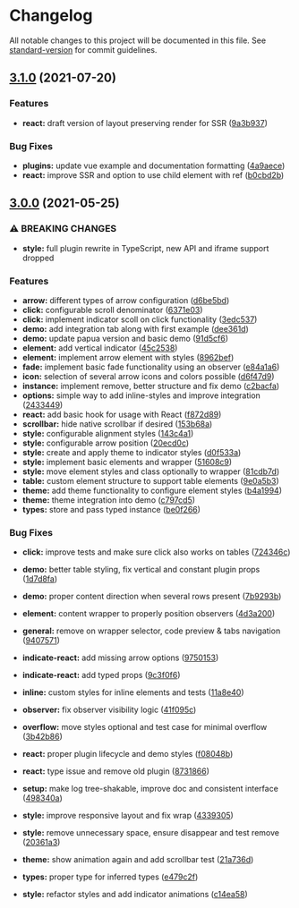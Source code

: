 # Changelog

All notable changes to this project will be documented in this file. See [standard-version](https://github.com/conventional-changelog/standard-version) for commit guidelines.

## [3.1.0](https://github.com/tobua/indicate/compare/v3.0.0...v3.1.0) (2021-07-20)


### Features

* **react:** draft version of layout preserving render for SSR ([9a3b937](https://github.com/tobua/indicate/commit/9a3b937dfcaa9f4fd329ea21b01a332478ccf295))


### Bug Fixes

* **plugins:** update vue example and documentation formatting ([4a9aece](https://github.com/tobua/indicate/commit/4a9aece1806aa0f040e3eb84f4e24691e0e91760))
* **react:** improve SSR and option to use child element with ref ([b0cbd2b](https://github.com/tobua/indicate/commit/b0cbd2b05af1ddab36cf93b27aeb7ee21de5a43f))

## [3.0.0](https://github.com/tobua/indicate/compare/v2.3.1...v3.0.0) (2021-05-25)


### ⚠ BREAKING CHANGES

* **style:** full plugin rewrite in TypeScript, new API and iframe support dropped

### Features

* **arrow:** different types of arrow configuration ([d6be5bd](https://github.com/tobua/indicate/commit/d6be5bde11a0ccc697145d9b49aa3828e8b69e63))
* **click:** configurable scroll denominator ([6371e03](https://github.com/tobua/indicate/commit/6371e03ad34f551f6c777056bb5b9268fd30b58b))
* **click:** implement indicator scoll on click functionality ([3edc537](https://github.com/tobua/indicate/commit/3edc537366465134b667b0367fe30b1c40754c18))
* **demo:** add integration tab along with first example ([dee361d](https://github.com/tobua/indicate/commit/dee361d5a24c2e9943c68f438b1440953b5634f5))
* **demo:** update papua version and basic demo ([91d5cf6](https://github.com/tobua/indicate/commit/91d5cf66d211670e18bff64eb5ab8b824a080ccb))
* **element:** add vertical indicator ([45c2538](https://github.com/tobua/indicate/commit/45c25387c38a20a2cfce83a35c63672fccdb51a8))
* **element:** implement arrow element with styles ([8962bef](https://github.com/tobua/indicate/commit/8962befc63650004f67238771bd5c84c1e003a00))
* **fade:** implement basic fade functionality using an observer ([e84a1a6](https://github.com/tobua/indicate/commit/e84a1a646e7d703777f981005887d56fac0cfbd1))
* **icon:** selection of several arrow icons and colors possible ([d6f47d9](https://github.com/tobua/indicate/commit/d6f47d9f1ef4d85431e9a859fa193c733681e1be))
* **instance:** implement remove, better structure and fix demo ([c2bacfa](https://github.com/tobua/indicate/commit/c2bacfae94026142b98592c8dc1578bcaa0d4d01))
* **options:** simple way to add inline-styles and improve integration ([2433449](https://github.com/tobua/indicate/commit/243344952962924e6bd008b16c049499244f3b0f))
* **react:** add basic hook for usage with React ([f872d89](https://github.com/tobua/indicate/commit/f872d89b537ae4e5091b10a6e6f49a4e63e1cdfb))
* **scrollbar:** hide native scrollbar if desired ([153b68a](https://github.com/tobua/indicate/commit/153b68a8552faa1b01031442416f37d7cc2b1255))
* **style:** configurable alignment styles ([143c4a1](https://github.com/tobua/indicate/commit/143c4a1f46742ed63ab6bb0a03ab2320393eec9a))
* **style:** configurable arrow position ([20ecd0c](https://github.com/tobua/indicate/commit/20ecd0c9101714585ebf4f4e016f51b24ec55dd6))
* **style:** create and apply theme to indicator styles ([d0f533a](https://github.com/tobua/indicate/commit/d0f533abd5234f6212690003f5215497b90ca7af))
* **style:** implement basic elements and wrapper ([51608c9](https://github.com/tobua/indicate/commit/51608c9c0af17f7ecd855b3bbb21192ccda1fadc))
* **style:** move element styles and class optionally to wrapper ([81cdb7d](https://github.com/tobua/indicate/commit/81cdb7dbdda7b0627dd4bd0117002a63263054d4))
* **table:** custom element structure to support table elements ([9e0a5b3](https://github.com/tobua/indicate/commit/9e0a5b31f9b8ffc061c63f0dde64781e79ba0c8d))
* **theme:** add theme functionality to configure element styles ([b4a1994](https://github.com/tobua/indicate/commit/b4a199415557a6986ea301e44ccebf425e958fae))
* **theme:** theme integration into demo ([c797cd5](https://github.com/tobua/indicate/commit/c797cd5d2c244115d0d0bba6961543c1af6558ea))
* **types:** store and pass typed instance ([be0f266](https://github.com/tobua/indicate/commit/be0f2666b21f1f989e7ef00802f969270aedda79))


### Bug Fixes

* **click:** improve tests and make sure click also works on tables ([724346c](https://github.com/tobua/indicate/commit/724346c36f84207e8dc0f393c3ae7728e194bf26))
* **demo:** better table styling, fix vertical and constant plugin props ([1d7d8fa](https://github.com/tobua/indicate/commit/1d7d8fa742b714a4b4c593b9ea71e08eab1f3a11))
* **demo:** proper content direction when several rows present ([7b9293b](https://github.com/tobua/indicate/commit/7b9293b7a3c52293ca44faa10ba69a830854bd05))
* **element:** content wrapper to properly position observers ([4d3a200](https://github.com/tobua/indicate/commit/4d3a200a0d0e632557ff682e569c850e4ac127d7))
* **general:** remove on wrapper selector, code preview & tabs navigation ([9407571](https://github.com/tobua/indicate/commit/94075713dd7e97bb70fb831a18e83f18106723ca))
* **indicate-react:** add missing arrow options ([9750153](https://github.com/tobua/indicate/commit/9750153028c6dc3393b4bb6e0b5c9f84301565c5))
* **indicate-react:** add typed props ([9c3f0f6](https://github.com/tobua/indicate/commit/9c3f0f6b5d7a981f26915f24ce5669cc8e59e30e))
* **inline:** custom styles for inline elements and tests ([11a8e40](https://github.com/tobua/indicate/commit/11a8e40d01cae0e63484352dfbc372aec80852f3))
* **observer:** fix observer visibility logic ([41f095c](https://github.com/tobua/indicate/commit/41f095cb47ccd41258b3dc38d9d801c5d6aa9468))
* **overflow:** move styles optional and test case for minimal overflow ([3b42b86](https://github.com/tobua/indicate/commit/3b42b86828e9c7dc46e2c63f793136b60ebe92e4))
* **react:** proper plugin lifecycle and demo styles ([f08048b](https://github.com/tobua/indicate/commit/f08048b062c42ba1d66645592ef2a51b9655b648))
* **react:** type issue and remove old plugin ([8731866](https://github.com/tobua/indicate/commit/8731866d096b163f2931e2266fa7464361ab4875))
* **setup:** make log tree-shakable, improve doc and consistent interface ([498340a](https://github.com/tobua/indicate/commit/498340a9683c536a3256767e14d385106cf19460))
* **style:** improve responsive layout and fix wrap ([4339305](https://github.com/tobua/indicate/commit/4339305c51e9d7331c3edef3cfc59601f45d5e34))
* **style:** remove unnecessary space, ensure disappear and test remove ([20361a3](https://github.com/tobua/indicate/commit/20361a3599ce75c89b66a39cc06133ef892a59c7))
* **theme:** show animation again and add scrollbar test ([21a736d](https://github.com/tobua/indicate/commit/21a736d13e0be4b66326308b67808ecb188587bc))
* **types:** proper type for inferred types ([e479c2f](https://github.com/tobua/indicate/commit/e479c2ff653a9a0d8884bad8f61a30b12d34af2a))


* **style:** refactor styles and add indicator animations ([c14ea58](https://github.com/tobua/indicate/commit/c14ea5852099d880be2398bf4996f3a3e4f32b5b))
